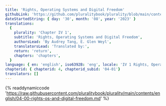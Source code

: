 ```yaml
---
title: 'Rights, Operating Systems and Digital Freedom'
githubLink: 'https://github.com/pluralitybook/plurality/blob/main/contents/english/04-00-rights-os-and-digital-freedom.md'
dateStartedString: { day: '30', month: '08', year: '2023' }
translations:
  {
    plurality: 'Chapter IV 1',
    subtitle: 'Rights, Operating Systems and Digital Freedom',
    authorsLead: 'By Audrey Tang, E. Glen Weyl',
    translatorsLead: 'Translated by:',
    return: 'return',
    chapters: 'chapters',
  }
language: { en: 'english', iso6392B: 'eng', locale: 'IV 1 Rights, Operating Systems and Digital Freedom' }
chapterid: { chapterid: 4, chapterid_subid: '04-01'}
translators: []
---
```

{% readdynamiccode 'https://raw.githubusercontent.com/pluralitybook/plurality/main/contents/english/04-00-rights-os-and-digital-freedom.md' %}